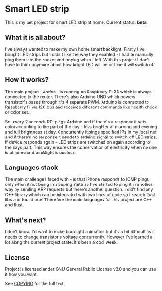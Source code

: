 
# Smart LED strip

This is my pet project for smart LED strip at home. Current status: **beta**. 


## What it is all about?

I've always wanted to make my own home smart backlight. Firstly I've bought LED strips but I didn't like the way they enabled - I had to manually plug them into the socket and unplug when I left. With this project I don't have to think anymore about how bright LED will be or time it will switch off.

## How it works?

The main project - *brains* - is running on Raspberry Pi 3B which is always connected to the router. There's also Arduino UNO which powers transistor's bases through it's 4 separate PWM. Arduino is connected to Raspberry Pi via I2C bus and receives different commands like health check or color set.

So, every 2 seconds RPi pings Arduino and if there's a response it sets color according to the part of the day - less brighter at morning and evening and full brightness at day. Concurrently it pings specified IPs in my local net and if there's no response it sends to arduino signal to switch off LED strips. If device responds again - LED strips are switched on again according to the days part. This way ensures the conservation of electricity when no one is at home and backlight is useless.


## Languages stack
The main challenge I faced with - is that iPhone responds to ICMP pings only when it not being in sleeping state so I've started to ping it in another way by sending ARP requests but there's another question. I did't find any C++ library which can be integrated with two lines of code so I search Rust libs and found one! Therefore the main languages for this project are C++ and Rust.

## What's next?
I don't know. I'd want to make backlight animation but it's a bit difficult as it needs to change transistor's voltage concurrently. However I've learned a lot along the current project state. It's been a cool week. 

## License
Project is licensed under GNU General Public License v3.0 and you can use it how you want. 

See [COPYING](COPYING) for the full text.
